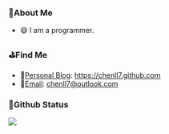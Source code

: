 <!--
**furrybear/furrybear** is a ✨ _special_ ✨ repository because its `README.md` (this file) appears on your GitHub profile.

Here are some ideas to get you started:

- 🔭 I’m currently working on ...
- 🌱 I’m currently learning ...
- 👯 I’m looking to collaborate on ...
- 🤔 I’m looking for help with ...
- 💬 Ask me about ...
- 📫 How to reach me: ...
- 😄 Pronouns: ...
- ⚡ Fun fact: ...
-->

### 🎈About Me

- 😄 I am a programmer.

### ⛳Find Me

- 📖[Personal Blog](https://chenll7.github.com): https://chenll7.github.com
- 📧[Email](mailto:chenll7@outlook.com): chenll7@outlook.com

### 🍼Github Status
![](https://github-readme-stats.vercel.app/api?username=chenll7&show_icons=true&title_color=fffffc&icon_color=FFFFFF&text_color=FFFFFF&bg_color=2ec1ac)
